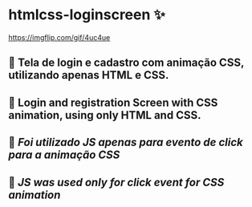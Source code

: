# htmlcss-loginscreen :sparkles:

https://imgflip.com/gif/4uc4ue

## :pushpin: Tela de login e cadastro com animação CSS, utilizando apenas HTML e CSS. 

## :pushpin: Login and registration Screen with CSS animation, using only HTML and CSS.

## :construction: *Foi utilizado JS apenas para evento de click para a animação CSS*

## :construction: *JS was used only for click event for CSS animation*

